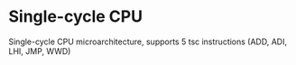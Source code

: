 # Single-cycle CPU

Single-cycle CPU microarchitecture, supports 5 tsc instructions (ADD, ADI, LHI, JMP, WWD)
